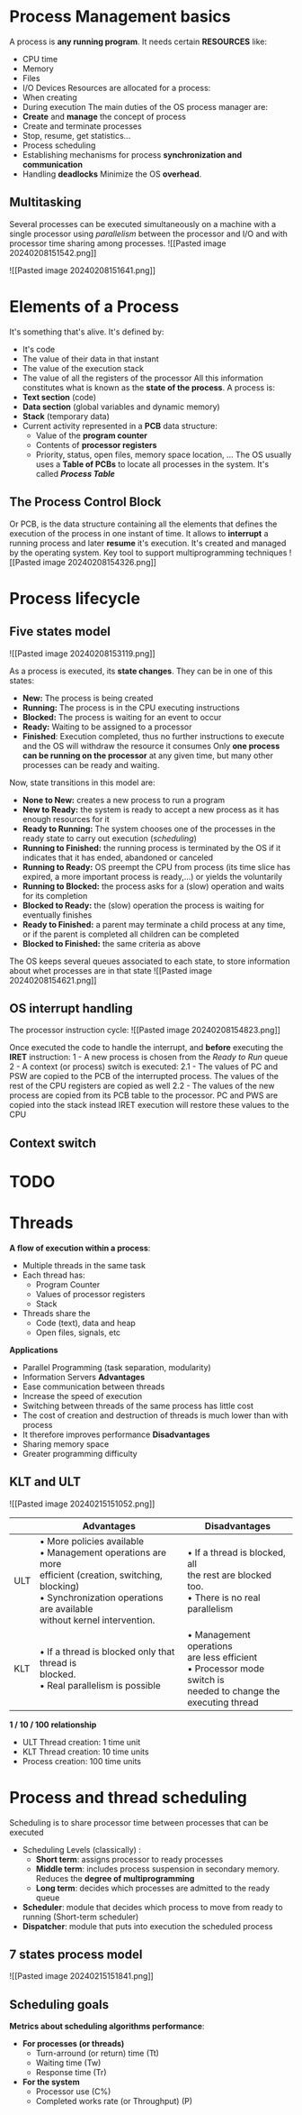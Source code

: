 # Process Management basics

A process is **any running program**. It needs certain **RESOURCES** like:
- CPU time
- Memory
- Files
- I/O Devices
Resources are allocated for a process:
- When creating 
- During execution
The main duties of the OS process manager are:
 - **Create** and **manage** the concept of process
 - Create and terminate processes
 - Stop, resume, get statistics...
 - Process scheduling
 - Establishing mechanisms for process **synchronization and communication**
 - Handling **deadlocks**
Minimize the OS **overhead**.
## Multitasking

Several processes can be executed simultaneously on a machine with a single processor using *parallelism* between the processor and I/O and with processor time sharing among processes.
![[Pasted image 20240208151542.png]]

![[Pasted image 20240208151641.png]]

# Elements of a Process

It's something that's alive. It's defined by:
- It's code
- The value of their data in that instant
- The value of the execution stack
- The value of all the registers of the processor
All this information constitutes what is known as the **state of the process**.
A process is:
- **Text section** (code)
- **Data section** (global variables and dynamic memory)
- **Stack** (temporary data)
- Current activity represented in a **PCB** data structure:
	- Value of the **program counter**
	- Contents of **processor registers**
	- Priority, status, open files, memory space location, ...
The OS usually uses a **Table of PCBs** to locate all processes in the system. It's called ***Process Table***
## The Process Control Block

Or PCB, is the data structure containing all the elements that defines the execution of the process in one instant of time. It allows to **interrupt** a running process and later **resume** it's execution. It's created and managed by the operating system. Key tool to support multiprogramming techniques
![[Pasted image 20240208154326.png]]
# Process lifecycle

## Five states model

![[Pasted image 20240208153119.png]]

As a process is executed, its **state changes**. They can be in one of this states:
- **New:** The process is being created
- **Running:** The process is in the CPU executing instructions
- **Blocked:** The process is waiting for an event to occur
- **Ready:** Waiting to be assigned to a processor
- **Finished**: Execution completed, thus no further instructions to execute and the OS will withdraw the resource it consumes
Only **one process can be running on the processor** at any given time, but many other processes can be ready and waiting.

Now, state transitions in this model are:
- **None to New:** creates a new process to run a program
- **New to Ready:** the system is ready to accept a new process as it has enough resources for it
- **Ready to Running:** The system chooses one of the processes in the ready state to carry out execution (*scheduling*)
- **Running to Finished:** the running process is terminated by the OS if it indicates that it has ended, abandoned or canceled
- **Running to Ready:** OS preempt the CPU from process (its time slice has expired, a more important process is ready,...) or yields the voluntarily
- **Running to Blocked:** the process asks for a (slow) operation and waits for its completion
- **Blocked to Ready:** the (slow) operation the process is waiting for eventually finishes
- **Ready to Finished:** a parent may terminate a child process at any time, or if the parent is completed all children can be completed
- **Blocked to Finished:** the same criteria as above

The OS keeps several queues associated to each state, to store information about whet processes are in that state
![[Pasted image 20240208154621.png]]

## OS interrupt handling

The processor instruction cycle:
![[Pasted image 20240208154823.png]]

Once executed the code to handle the interrupt, and **before** executing the **IRET** instruction:
1 - A new process is chosen from the *Ready to Run* queue
2 - A context (or process) switch is executed:
	2.1 - The values of PC and PSW are copied to the PCB of the interrupted process. The values of the rest of the CPU registers are copied as well
	2.2 - The values of the new process are copied from its PCB table to the processor. PC and PWS are copied into the stack instead
IRET execution will restore these values to the CPU

## Context switch

# TODO


# Threads

**A flow of execution within a process**:
- Multiple threads in the same task
- Each thread has:
	- Program Counter
	- Values of processor registers
	- Stack
- Threads share the
	- Code (text), data and heap
	- Open files, signals, etc

**Applications**
- Parallel Programming (task separation, modularity)
- Information Servers
**Advantages**
- Ease communication between threads
- Increase the speed of execution
- Switching between threads of the same process has little cost
- The cost of creation and destruction of threads is much lower than with process
- It therefore improves performance
**Disadvantages**
- Sharing memory space
- Greater programming difficulty

## KLT and ULT

![[Pasted image 20240215151052.png]]

|  | Advantages | Disadvantages |
| ---- | ---- | ---- |
| ULT | • More policies available<br>• Management operations are more<br>efficient (creation, switching, blocking)<br>• Synchronization operations are available<br>without kernel intervention. | • If a thread is blocked, all<br>the rest are blocked too.<br>• There is no real parallelism |
| KLT | • If a thread is blocked only that thread is<br>blocked.<br>• Real parallelism is possible | • Management operations<br>are less efficient<br>• Processor mode switch is<br>needed to change the<br>executing thread |
**1 / 10 / 100 relationship**
- ULT Thread creation: 1 time unit
- KLT Thread creation: 10 time units
- Process creation: 100 time units

# Process and thread scheduling

Scheduling is to share processor time between processes that can be executed
- Scheduling Levels (classically) :
	- **Short term**: assigns processor to ready processes
	- **Middle term**: includes process suspension in secondary memory. Reduces the **degree of multiprogramming**
	- **Long term**: decides which processes are admitted to the ready queue
- **Scheduler**: module that decides which process to move from ready to running (Short-term scheduler)
- **Dispatcher**: module that puts into execution the scheduled process

## 7 states process model

![[Pasted image 20240215151841.png]]

## Scheduling goals

**Metrics about scheduling algorithms performance**:

- **For processes (or threads)**
	- Turn-arround (or return) time (Tt)
	- Waiting time (Tw)
	- Response time (Tr)
- **For the system**
	- Processor use (C%)
	- Completed works rate (or Throughput) (P)